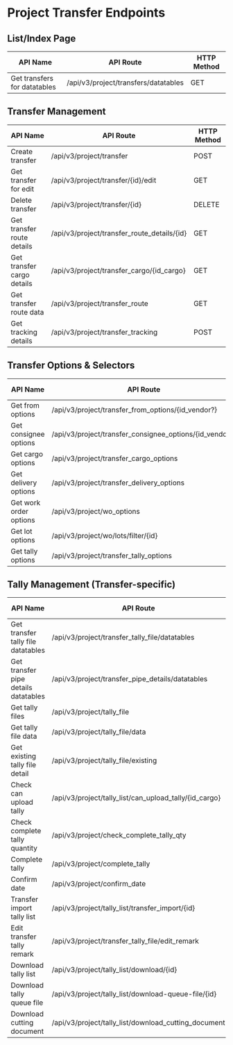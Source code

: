 # Project Transfer Endpoints

## List/Index Page

| API Name | API Route | HTTP Method |
|----------|-----------|-------------|
| Get transfers for datatables | /api/v3/project/transfers/datatables | GET |

## Transfer Management

| API Name | API Route | HTTP Method |
|----------|-----------|-------------|
| Create transfer | /api/v3/project/transfer | POST |
| Get transfer for edit | /api/v3/project/transfer/{id}/edit | GET |
| Delete transfer | /api/v3/project/transfer/{id} | DELETE |
| Get transfer route details | /api/v3/project/transfer_route_details/{id} | GET |
| Get transfer cargo details | /api/v3/project/transfer_cargo/{id_cargo} | GET |
| Get transfer route data | /api/v3/project/transfer_route | GET |
| Get tracking details | /api/v3/project/transfer_tracking | POST |

## Transfer Options & Selectors

| API Name | API Route | HTTP Method |
|----------|-----------|-------------|
| Get from options | /api/v3/project/transfer_from_options/{id_vendor?} | GET |
| Get consignee options | /api/v3/project/transfer_consignee_options/{id_vendor?} | GET |
| Get cargo options | /api/v3/project/transfer_cargo_options | GET |
| Get delivery options | /api/v3/project/transfer_delivery_options | GET |
| Get work order options | /api/v3/project/wo_options | GET |
| Get lot options | /api/v3/project/wo/lots/filter/{id} | GET |
| Get tally options | /api/v3/project/transfer_tally_options | GET |

## Tally Management (Transfer-specific)

| API Name | API Route | HTTP Method |
|----------|-----------|-------------|
| Get transfer tally file datatables | /api/v3/project/transfer_tally_file/datatables | GET |
| Get transfer pipe details datatables | /api/v3/project/transfer_pipe_details/datatables | GET |
| Get tally files | /api/v3/project/tally_file | GET |
| Get tally file data | /api/v3/project/tally_file/data | GET |
| Get existing tally file detail | /api/v3/project/tally_file/existing | GET |
| Check can upload tally | /api/v3/project/tally_list/can_upload_tally/{id_cargo} | GET |
| Check complete tally quantity | /api/v3/project/check_complete_tally_qty | POST |
| Complete tally | /api/v3/project/complete_tally | POST |
| Confirm date | /api/v3/project/confirm_date | POST |
| Transfer import tally list | /api/v3/project/tally_list/transfer_import/{id} | POST |
| Edit transfer tally remark | /api/v3/project/transfer_tally_file/edit_remark | POST |
| Download tally list | /api/v3/project/tally_list/download/{id} | GET |
| Download tally queue file | /api/v3/project/tally_list/download-queue-file/{id} | GET |
| Download cutting document | /api/v3/project/tally_list/download_cutting_document | POST |
